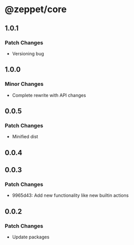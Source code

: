 # @zeppet/core

## 1.0.1

### Patch Changes

- Versioning bug

## 1.0.0

### Minor Changes

- Complete rewrite with API changes

## 0.0.5

### Patch Changes

- Minified dist

## 0.0.4

## 0.0.3

### Patch Changes

- 9965d43: Add new functionality like new builtin actions

## 0.0.2

### Patch Changes

- Update packages
